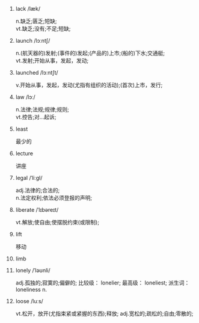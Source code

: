 1. lack /læk/

   n.缺乏;匮乏;短缺;  
   vt.缺乏;没有;不足;短缺;

2. launch /lɔːntʃ/

   n.(航天器的)发射;(事件的)发起;(产品的)上市;(船的)下水;交通艇;  
   vt.发射;开始从事，发起，发动;

3. launched /lɔːntʃt/

   v.开始从事，发起，发动(尤指有组织的活动);(首次)上市，发行;

4. law /lɔː/

   n.法律;法规;规律;规则;  
   vt.控告;对…起诉;

5. least

   最少的

6. lecture

   讲座

7. legal /ˈliːɡl/

   adj.法律的;合法的;  
   n.法定权利;依法必须登报的声明;

8. liberate /ˈlɪbəreɪt/

   vt.解放;使自由;使摆脱约束(或限制);

9. lift

   移动

10. limb
11. lonely /ˈləʊnli/

    adj.孤独的;寂寞的;偏僻的; 比较级： lonelier; 最高级： loneliest; 派生词： loneliness n.

12. loose /luːs/

    vt.松开，放开(尤指束紧或紧握的东西);释放; adj.宽松的;疏松的;自由;零散的;
